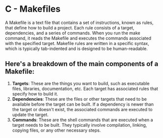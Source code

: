 # C - Makefiles
A Makefile is a text file that contains a set of instructions, known as rules, that define how to build a project. Each rule consists of a target, dependencies, and a series of commands. When you run the make command, it reads the Makefile and executes the commands associated with the specified target. Makefile rules are written in a specific syntax, which is typically tab-indented and is designed to be human-readable.
## Here's a breakdown of the main components of a Makefile:
1. **Targets**:
These are the things you want to build, such as executable files, libraries, documentation, etc. Each target has associated rules that specify how to build it.
2. **Dependencies**:
These are the files or other targets that need to be available before the target can be built. If a dependency is newer than the target or doesn't exist, the associated commands are executed to update the target.
3. **Commands**:
These are the shell commands that are executed when a target needs to be built. They typically involve compilation, linking, copying files, or any other necessary steps.
